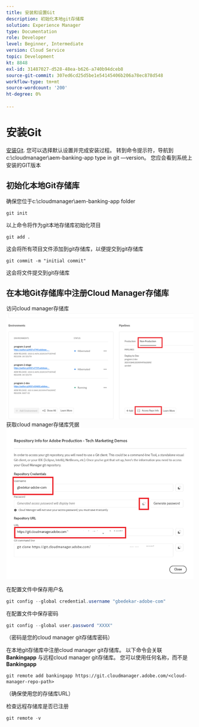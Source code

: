 ```yaml
---
title: 安装和设置Git
description: 初始化本地git存储库
solution: Experience Manager
type: Documentation
role: Developer
level: Beginner, Intermediate
version: Cloud Service
topic: Development
kt: 8848
exl-id: 31487027-d528-48ea-b626-a740b94dceb8
source-git-commit: 307ed6cd25d5be1e54145406b206a78ec878d548
workflow-type: tm+mt
source-wordcount: '200'
ht-degree: 0%

---
```


# 安装Git


[安装Git](https://git-scm.com/downloads). 您可以选择默认设置并完成安装过程。
转到命令提示符，导航到c:\cloudmanager\aem-banking-app type in git —version。 您应会看到系统上安装的GIT版本

## 初始化本地Git存储库

确保您位于c:\cloudmanager\aem-banking-app folder

```
git init
```

以上命令将作为git本地存储库初始化项目

```
git add .
```

这会将所有项目文件添加到git存储库，以便提交到git存储库

```
git commit -m "initial commit"
```

这会将文件提交到git存储库



## 在本地Git存储库中注册Cloud Manager存储库

访问cloud manager存储库
![访问rep信息](assets/cloud-manager-repo.png)
获取cloud manager存储库凭据
![get-credentials](assets/cloud-manager-repo1.png)

在配置文件中保存用户名

```java
git config --global credential.username "gbedekar-adobe-com"
```

在配置文件中保存密码

```java
git config --global user.password "XXXX"
```

（密码是您的cloud manager git存储库密码）

在本地git存储库中注册cloud manager git存储库。 以下命令会关联 **Bankingapp** 与远程cloud manager git存储库。 您可以使用任何名称，而不是 **Bankingapp**


```shell
git remote add bankingapp https://git.cloudmanager.adobe.com/<cloud-manager-repo-path>
```

（确保使用您的存储库URL）

检查远程存储库是否已注册

```java
git remote -v
```
